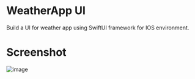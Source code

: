 # WeatherApp UI

Build a UI for weather app using SwiftUI framework for IOS environment.

# Screenshot 

![image](https://github.com/AnshikaSrivastava25/SwiftUI-WeatherApp/assets/75130949/74d8409f-39bb-4b8a-91b9-bd46a02c9e62)

